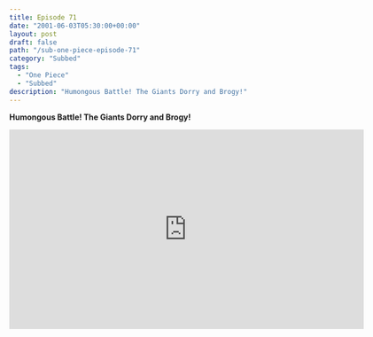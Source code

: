 ```yaml
---
title: Episode 71
date: "2001-06-03T05:30:00+00:00"
layout: post
draft: false
path: "/sub-one-piece-episode-71"
category: "Subbed"
tags:
  - "One Piece"
  - "Subbed"
description: "Humongous Battle! The Giants Dorry and Brogy!"
---
```


**Humongous Battle! The Giants Dorry and Brogy!**

<iframe width="640" height="360" src="https://www.rapidvideo.com/e/FX3C2QLBI5" frameborder="0" marginwidth=0 marginheight=0 scrolling=no allowfullscreen></iframe>

